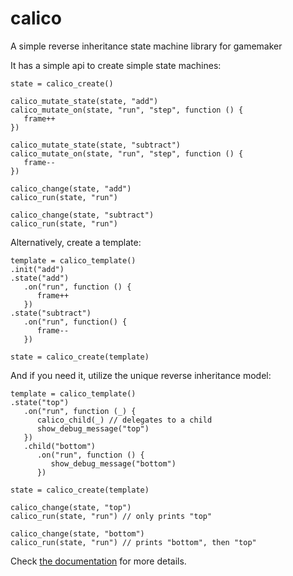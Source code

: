 
# calico

A simple reverse inheritance state machine library for gamemaker

It has a simple api to create simple state machines:

```gml
state = calico_create()

calico_mutate_state(state, "add")
calico_mutate_on(state, "run", "step", function () {
   frame++
})

calico_mutate_state(state, "subtract")
calico_mutate_on(state, "run", "step", function () {
   frame--
})

calico_change(state, "add")
calico_run(state, "run")

calico_change(state, "subtract")
calico_run(state, "run")
```

Alternatively, create a template:

```gml
template = calico_template()
.init("add")
.state("add")
   .on("run", function () {
      frame++
   })
.state("subtract")
   .on("run", function() {
      frame--
   })

state = calico_create(template)
```

And if you need it, utilize the unique reverse inheritance model:

```gml
template = calico_template()
.state("top")
   .on("run", function (_) {
      calico_child(_) // delegates to a child
      show_debug_message("top")
   })
   .child("bottom")
      .on("run", function () {
         show_debug_message("bottom")
      })

state = calico_create(template)

calico_change(state, "top")
calico_run(state, "run") // only prints "top"

calico_change(state, "bottom")
calico_run(state, "run") // prints "bottom", then "top"
```

Check [the documentation](https://github.com/Wainggan/calico/wiki) for more details.

